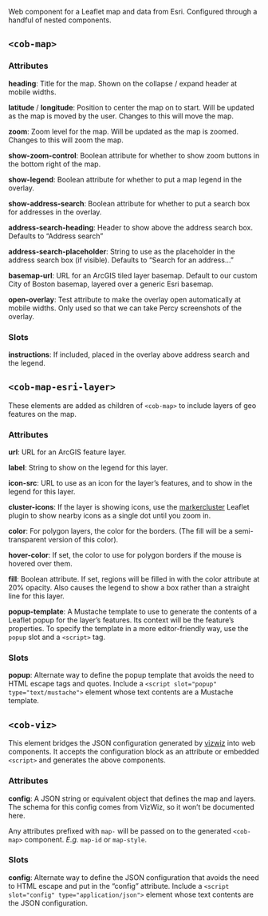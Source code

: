 Web component for a Leaflet map and data from Esri. Configured through a handful
of nested components.

## `<cob-map>` 

### Attributes

**heading**: Title for the map. Shown on the collapse / expand header at mobile
widths.

**latitude** / **longitude**: Position to center the map on to start. Will be
updated as the map is moved by the user. Changes to this will move the map.

**zoom**: Zoom level for the map. Will be updated as the map is zoomed. Changes
to this will zoom the map.

**show-zoom-control**: Boolean attribute for whether to show zoom buttons in the
bottom right of the map.

**show-legend**: Boolean attribute for whether to put a map legend in the
overlay.

**show-address-search**: Boolean attribute for whether to put a search box for
addresses in the overlay.

**address-search-heading**: Header to show above the address search box. Defaults
to “Address search”

**address-search-placeholder**: String to use as the placeholder in the address
search box (if visible). Defaults to “Search for an address…”

**basemap-url**: URL for an ArcGIS tiled layer basemap. Default to our custom
City of Boston basemap, layered over a generic Esri basemap.

**open-overlay**: Test attribute to make the overlay open automatically at
mobile widths. Only used so that we can take Percy screenshots of the overlay.

### Slots

**instructions**: If included, placed in the overlay above address search and
the legend.

## `<cob-map-esri-layer>`

These elements are added as children of `<cob-map>` to include layers of geo
features on the map.

### Attributes

**url**: URL for an ArcGIS feature layer.

**label**: String to show on the legend for this layer.

**icon-src**: URL to use as an icon for the layer’s features, and to show in the
legend for this layer.

**cluster-icons**: If the layer is showing icons, use the
[markercluster](https://github.com/CityOfBoston/Leaflet.markercluster) Leaflet
plugin to show nearby icons as a single dot until you zoom in.

**color**: For polygon layers, the color for the borders. (The fill will be a
semi-transparent version of this color).

**hover-color**: If set, the color to use for polygon borders if the mouse is
hovered over them.

**fill**: Boolean attribute. If set, regions will be filled in with the color
attribute at 20% opacity. Also causes the legend to show a box rather than a
straight line for this layer.

**popup-template**: A Mustache template to use to generate the contents of a
Leaflet popup for the layer’s features. Its context will be the feature’s
properties. To specify the template in a more editor-friendly way, use the
`popup` slot and a `<script>` tag.

### Slots

**popup**: Alternate way to define the popup template that avoids the need to
HTML escape tags and quotes. Include a `<script slot="popup"
type="text/mustache">` element whose text contents are a Mustache template. 

## `<cob-viz>`

This element bridges the JSON configuration generated by
[vizwiz](https://github.com/CityOfBoston/vizwiz) into web components. It accepts
the configuration block as an attribute or embedded `<script>` and generates the
above components.

### Attributes

**config**: A JSON string or equivalent object that defines the map and layers.
The schema for this config comes from VizWiz, so it won’t be documented here.

Any attributes prefixed with `map-` will be passed on to the generated
`<cob-map>` component. _E.g._ `map-id` or `map-style`.

### Slots

**config**: Alternate way to define the JSON configuration that avoids the need
to HTML escape and put in the “config” attribute. Include a `<script
slot="config" type="application/json">` element whose text contents are the JSON
configuration. 